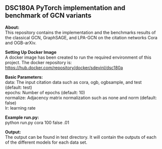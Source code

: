 ## DSC180A PyTorch implementation and benchmark of GCN variants

**About:**  
  This repository contains the implementation and the benchmarks results of the classical GCN, GraphSAGE, and LPA-GCN on the citation networks Cora and OGB-arXiv.  
  
**Setting Up Docker Image**  
  A docker image has been created to run the required environment of this project. The docker repository is:      https://hub.docker.com/repository/docker/sdevinl/dsc180a
  
  **Basic Parameters:**  
  data:  The input citation data such as cora, ogb, ogbsample, and test (default: test)  
  epochs:  Number of epochs (default: 10)  
  normalize: Adjacency matrix normalization such as none and norm (default: false)  
  lr: learning rate 
  
**Example run.py:**    
  python run.py cora 100 false .01   


  
 **Output:**  
  The output can be found in test directory. It will contain the outputs of each of the different models for each data set.


